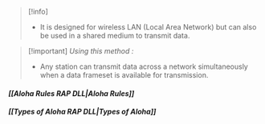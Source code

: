 >[!info] 
>- It is designed for wireless LAN (Local Area Network) but can also be used  in a shared medium to transmit data.

>[!important] *Using this method :*
>- Any station can transmit data across a network simultaneously when a data frameset is available for transmission.

#### *[[Aloha Rules RAP DLL|Aloha Rules]]*

#### *[[Types of Aloha RAP DLL|Types of Aloha]]*



